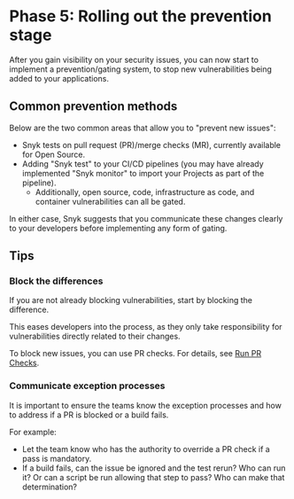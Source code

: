 # Phase 5: Rolling out the prevention stage

After you gain visibility on your security issues, you can now start to implement a prevention/gating system, to stop new vulnerabilities being added to your applications.

## Common prevention methods

Below are the two common areas that allow you to "prevent new issues":&#x20;

* Snyk tests on pull request (PR)/merge checks (MR),  currently available for Open Source.&#x20;
* Adding "Snyk test" to your CI/CD pipelines (you may have already implemented "Snyk monitor" to import your Projects as part of the pipeline).&#x20;
  * Additionally, open source, code, infrastructure as code, and container vulnerabilities can all be gated.

In either case, Snyk suggests that you communicate these changes clearly to your developers before implementing any form of gating.

## Tips

### Block the differences

If you are not already blocking vulnerabilities, start by blocking the difference.

This eases developers into the process, as they only take responsibility for vulnerabilities directly related to their changes.&#x20;

To block new issues, you can use PR checks. For details, see [Run PR Checks](../../../scan-with-snyk/pull-requests/pull-request-checks/).

### Communicate exception processes

It is important to ensure the teams know the exception processes and how to address if a PR is blocked or a build fails.&#x20;

For example:

* Let the team know who has the authority to override a PR check if a pass is mandatory.
* If a build fails, can the issue be ignored and the test rerun? Who can run it? Or can a script be run allowing that step to pass? Who can make that determination?

